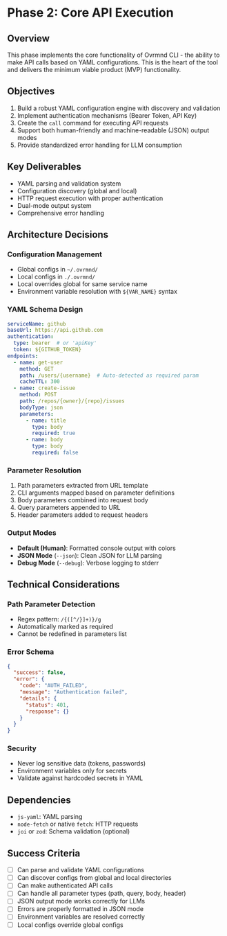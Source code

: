 # Phase 2: Core API Execution

## Overview

This phase implements the core functionality of Ovrmnd CLI - the ability to make API calls based on YAML configurations. This is the heart of the tool and delivers the minimum viable product (MVP) functionality.

## Objectives

1. Build a robust YAML configuration engine with discovery and validation
2. Implement authentication mechanisms (Bearer Token, API Key)
3. Create the `call` command for executing API requests
4. Support both human-friendly and machine-readable (JSON) output modes
5. Provide standardized error handling for LLM consumption

## Key Deliverables

- YAML parsing and validation system
- Configuration discovery (global and local)
- HTTP request execution with proper authentication
- Dual-mode output system
- Comprehensive error handling

## Architecture Decisions

### Configuration Management
- Global configs in `~/.ovrmnd/`
- Local configs in `./.ovrmnd/`
- Local overrides global for same service name
- Environment variable resolution with `${VAR_NAME}` syntax

### YAML Schema Design
```yaml
serviceName: github
baseUrl: https://api.github.com
authentication:
  type: bearer  # or 'apiKey'
  token: ${GITHUB_TOKEN}
endpoints:
  - name: get-user
    method: GET
    path: /users/{username}  # Auto-detected as required param
    cacheTTL: 300
  - name: create-issue
    method: POST
    path: /repos/{owner}/{repo}/issues
    bodyType: json
    parameters:
      - name: title
        type: body
        required: true
      - name: body
        type: body
        required: false
```

### Parameter Resolution
1. Path parameters extracted from URL template
2. CLI arguments mapped based on parameter definitions
3. Body parameters combined into request body
4. Query parameters appended to URL
5. Header parameters added to request headers

### Output Modes
- **Default (Human)**: Formatted console output with colors
- **JSON Mode** (`--json`): Clean JSON for LLM parsing
- **Debug Mode** (`--debug`): Verbose logging to stderr

## Technical Considerations

### Path Parameter Detection
- Regex pattern: `/{([^/}]+)}/g`
- Automatically marked as required
- Cannot be redefined in parameters list

### Error Schema
```json
{
  "success": false,
  "error": {
    "code": "AUTH_FAILED",
    "message": "Authentication failed",
    "details": {
      "status": 401,
      "response": {}
    }
  }
}
```

### Security
- Never log sensitive data (tokens, passwords)
- Environment variables only for secrets
- Validate against hardcoded secrets in YAML

## Dependencies

- `js-yaml`: YAML parsing
- `node-fetch` or native `fetch`: HTTP requests
- `joi` or `zod`: Schema validation (optional)

## Success Criteria

- [ ] Can parse and validate YAML configurations
- [ ] Can discover configs from global and local directories
- [ ] Can make authenticated API calls
- [ ] Can handle all parameter types (path, query, body, header)
- [ ] JSON output mode works correctly for LLMs
- [ ] Errors are properly formatted in JSON mode
- [ ] Environment variables are resolved correctly
- [ ] Local configs override global configs
